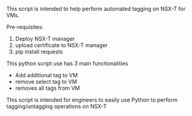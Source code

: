 This script is intended to help perform automated tagging on NSX-T for VMs. 

Pre-requisites:
1) Deploy NSX-T manager
2) upload certificate to NSX-T manager
3) pip install requests

This python script use has 3 main functionalities 
- Add additional tag to VM
- remove select tag to VM 
- removes all tags from VM

This script is intended for engineers to easily use Python to perform tagging/untagging operations on NSX-T
